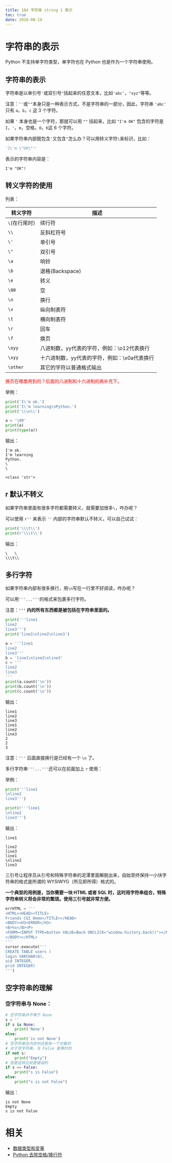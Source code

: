 ```yaml
---
title: 104 字符串 string 1 表示
toc: true
date: 2018-08-19
---
```



# 字符串的表示

Python 不支持单字符类型，单字符也在 Python 也是作为一个字符串使用。


## 字符串的表示

字符串是以单引号`'`或双引号`"`括起来的任意文本，比如`'abc'`，`"xyz"`等等。

注意：`''`或`""`本身只是一种表示方式，不是字符串的一部分，因此，字符串 `'abc'` 只有 `a`，`b`，`c` 这 3 个字符。


如果 `'` 本身也是一个字符，那就可以用 `""` 括起来，比如 `"I'm OK"` 包含的字符是`I`，`'`，`m`，空格，`O`，`K`这 6 个字符。

如果字符串内部既包含`'`又包含`"`怎么办？可以用转义字符`\`来标识，比如：

```py
'I\'m \"OK\"!'
```

表示的字符串内容是：

```
I'm "OK"!
```

## 转义字符的使用




列表：

| 转义字符 | 描述 |
| ----------- | -------------------------------------------- |
| `\`(在行尾时) | 续行符                                       |
| `\\`          | 反斜杠符号                                   |
| `\'`          | 单引号                                       |
| `\"`          | 双引号                                       |
| `\a`          | 响铃                                         |
| `\b`          | 退格(Backspace)                              |
| `\e`          | 转义                                         |
| `\00`          | 空                                           |
| `\n`          | 换行                                         |
| `\v`          | 纵向制表符                                   |
| `\t`          | 横向制表符                                   |
| `\r`          | 回车                                         |
| `\f`          | 换页                                         |
| `\oyy`        | 八进制数，yy代表的字符，例如：\o12代表换行   |
| `\xyy`        | 十六进制数，yy代表的字符，例如：\x0a代表换行 |
| `\other`      | 其它的字符以普通格式输出                     |

<span style="color:red;">换页在哪里用到的？后面的八进制和十六进制的再补充下。</span>

举例：

```py
print('I\'m ok.')
print('I\'m learning\nPython.')
print('\\\n\\')

a = '\00'
print(a)
print(type(a))
```

输出：

```
I'm ok.
I'm learning
Python.
\
\

<class 'str'>
```



## r 默认不转义

如果字符串里面有很多字符都需要转义，就需要加很多`\`，咋办呢？


可以使用 `r''` 来表示 `''` 内部的字符串默认不转义，可以自己试试：

```py
print('\\\t\\')
print(r'\\\t\\')
```

输出：

```
\	\
\\\t\\
```


## 多行字符

如果字符串内部有很多换行，用`\n`写在一行里不好阅读，咋办呢？

可以用`'''...'''`的格式来包裹多行字符。

注意：**`'''` 内的所有东西都是被包括在字符串里面的。**

```py
print('''line1
line2
line3''')
print('line1\nline2\nline3')

a = '''line1
line2
line3'''
b = 'line1\nline2\nline3'
c = '''
line2
line3
'''
print(a.count('\n'))
print(b.count('\n'))
print(c.count('\n'))

```

输出：

```
line1
line2
line3
line1
line2
line3
2
2
3
```

注意：`'''` 后面直接换行是已经有一个 `\n` 了。


多行字符串`'''...'''`还可以在前面加上 `r` 使用：

举例：

```py
print('''line1
\nline2
line3''')

print(r'''line1
\nline2
line3''')
```

输出：

```
line1

line2
line3
line1
\nline2
line3
```


三引号让程序员从引号和特殊字符串的泥潭里面解脱出来，自始至终保持一小块字符串的格式是所谓的 WYSIWYG（所见即所得）格式的。

**一个典型的用例是，当你需要一块 HTML 或者 SQL 时，这时用字符串组合，特殊字符串转义将会非常的繁琐。使用三引号就非常方便。**

```py
errHTML = '''
<HTML><HEAD><TITLE>
Friends CGI Demo</TITLE></HEAD>
<BODY><H3>ERROR</H3>
<B>%s</B><P>
<FORM><INPUT TYPE=button VALUE=Back ONCLICK="window.history.back()"></FORM>
</BODY></HTML>
'''
cursor.execute('''
CREATE TABLE users (
login VARCHAR(8),
uid INTEGER,
prid INTEGER)
''')
```


## 空字符串的理解




### 空字符串与 None：



```py
# 空字符串并不等于 None
s = ''
if s is None:
    print('None')
else:
    print('is not None')
# 空字符串在内存中还是有一个对象的
# 对于空字符串，与 False 是等价的
if not s:
    print("Empty")
# 但是这样比较是错误的
if s == False:
    print("s is False")
else:
    print("s is not False")
```

输出：


    is not None
    Empty
    s is not False





# 相关

- [数据类型和变量](https://www.liaoxuefeng.com/wiki/0014316089557264a6b348958f449949df42a6d3a2e542c000/001431658624177ea4f8fcb06bc4d0e8aab2fd7aa65dd95000)
- [Python 去除空格/换行符](https://blog.csdn.net/Tcorpion/article/details/75452443)
